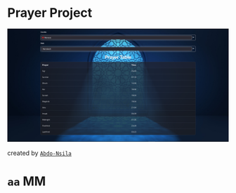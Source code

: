 # Prayer Project

<p align="center" ><img src="https://raw.githubusercontent.com/Abdo-Nsila/The-Prayer-Project/master/src/assets/app.png" alt"app picture"/></p>

created by [`Abdo-Nsila`](https://github.com/Abdo-Nsila)

# ``aa`` MM
